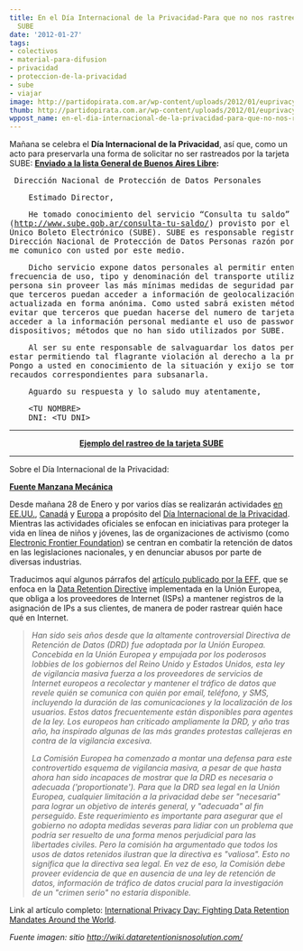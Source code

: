```yaml
---
title: En el Día Internacional de la Privacidad-Para que no nos rastreen con la tarjeta
  SUBE
date: '2012-01-27'
tags:
- colectivos
- material-para-difusion
- privacidad
- proteccion-de-la-privacidad
- sube
- viajar
image: http://partidopirata.com.ar/wp-content/uploads/2012/01/euprivacyday.png
thumb: http://partidopirata.com.ar/wp-content/uploads/2012/01/euprivacyday-150x150.png
wppost_name: en-el-dia-internacional-de-la-privacidad-para-que-no-nos-rastreen-con-la-tarjeta-sube
---
```


Mañana se celebra el <strong>Día Internacional de la Privacidad</strong>, así que, como un acto para preservarla una forma de solicitar no ser rastreados por la tarjeta SUBE:
<strong> <a href="http://listas.buenosaireslibre.org/lurker/message/20120127.143754.aef40071.ja.html" target="_blank">Enviado a la lista General de Buenos Aires Libre</a>:</strong>
<pre> Dirección Nacional de Protección de Datos Personales</pre>
<pre>    Estimado Director,</pre>
<pre>    He tomado conocimiento del servicio “Consulta tu saldo”
(<a href="http://www.sube.gob.ar/consulta-tu-saldo/">http://www.sube.gob.ar/consulta-tu-saldo/</a>) provisto por el Sistema
Único Boleto Electrónico (SUBE). SUBE es responsable registrado en la
Dirección Nacional de Protección de Datos Personas razón por la cual
me comunico con usted por este medio.</pre>
<pre>    Dicho servicio expone datos personales al permitir entender la
frecuencia de uso, tipo y denominación del transporte utilizado por mi
persona sin proveer las más mínimas medidas de seguridad para evitar
que terceros puedan acceder a información de geolocalización
actualizada en forma anónima. Como usted sabrá existen métodos para
evitar que terceros que puedan hacerse del numero de tarjeta puedan
acceder a la información personal mediante el uso de passwords u otros
dispositivos; métodos que no han sido utilizados por SUBE.</pre>
<pre>    Al ser su ente responsable de salvaguardar los datos personales y
estar permitiendo tal flagrante violación al derecho a la privacidad.
Pongo a usted en conocimiento de la situación y exijo se tomen los
recaudos correspondientes para subsanarla.</pre>
<pre>    Aguardo su respuesta y lo saludo muy atentamente,</pre>
<pre>    &lt;TU NOMBRE&gt;
    DNI: &lt;TU DNI&gt;</pre>

<hr />
<p style="text-align: center;"><strong><a href="http://pastehtml.com/view/bm5wlsazn.html" target="_blank">Ejemplo del rastreo de la tarjeta SUBE</a></strong></p>


<hr />

Sobre el Día Internacional de la Privacidad:

<strong><a href="http://www.manzanamecanica.org/2012/01/dia_internacional_de_la_privacidad.html" target="_blank">Fuente Manzana Mecánica</a></strong>

Desde mañana 28 de Enero y por varios días se realizarán actividades <a href="http://www.staysafeonline.org/dpd">en EE.UU.</a>, <a href="http://www.priv.gc.ca/resource/dpd/2012/index_e.cfm">Canadá</a> y <a href="http://www.europeanprivacyday.org/">Europa</a> a propósito del <a href="http://en.wikipedia.org/wiki/Data_Privacy_Day">Día Internacional de la Privacidad</a>. Mientras las actividades oficiales se enfocan en iniciativas para proteger la vida en línea de niños y jóvenes, las de organizaciones de activismo (como <a href="https://www.eff.org/deeplinks/2012/01/flawed-data-retention-directive">Electronic Frontier Foundation</a>) se centran en combatir la retención de datos en las legislaciones nacionales, y en denunciar abusos por parte de diversas industrias.

Traducimos aquí algunos párrafos del <a href="https://www.eff.org/deeplinks/2012/01/flawed-data-retention-directive">artículo publicado por la EFF</a>, que se enfoca en la <a href="https://www.eff.org/issues/mandatory-data-retention">Data Retention Directive</a> implementada en la Unión Europea, que obliga a los proveedores de Internet (ISPs) a mantener registros de la asignación de IPs a sus clientes, de manera de poder rastrear quién hace qué en Internet.
<blockquote><em>
Han sido seis años desde que la altamente controversial Directiva de Retención de Datos (DRD) fue adoptada por la Unión Europea. Concebida en la Unión Europea y empujada por los poderosos lobbies de los gobiernos del Reino Unido y Estados Unidos, esta ley de vigilancia masiva fuerza a los proveedores de servicios de Internet europeos a recolectar y mantener el tráfico de datos que revele quién se comunica con quién por email, teléfono, y SMS, incluyendo la duración de las comunicaciones y la localización de los usuarios. Estos datos frecuentemente están disponibles para agentes de la ley. Los europeos han criticado ampliamente la DRD, y año tras año, ha inspirado algunas de las más grandes protestas callejeras en contra de la vigilancia excesiva.</em>

<em> </em><em>La Comisión Europea ha comenzado a montar una defensa para este controvertido esquema de vigilancia masiva, a pesar de que hasta ahora han sido incapaces de mostrar que la DRD es necesaria o adecuada (<em>'proportionate'</em>). Para que la DRD sea legal en la Unión Europea, cualquier limitación a la privacidad debe ser "necesaria" para lograr un objetivo de interés general, y "adecuada" al fin perseguido. Este requerimiento es importante para asegurar que el gobierno no adopta medidas severas para lidiar con un problema que podría ser resuelto de una forma menos perjudicial para las libertades civiles. Pero la comisión ha argumentado que todos los usos de datos retenidos ilustran que la directiva es "valiosa". Esto no significa que la directiva sea legal. En vez de eso, la Comisión debe proveer evidencia de que en ausencia de una ley de retención de datos, información de tráfico de datos crucial para la investigación de un "crimen serio" no estaría disponible.
</em></blockquote>
Link al artículo completo: <a href="https://www.eff.org/deeplinks/2012/01/flawed-data-retention-directive">International Privacy Day: Fighting Data Retention Mandates Around the World</a>.

<em>Fuente imagen: sitio <a href="http://wiki.dataretentionisnosolution.com/index.php/Main_Page">http://wiki.dataretentionisnosolution.com/</a></em>

